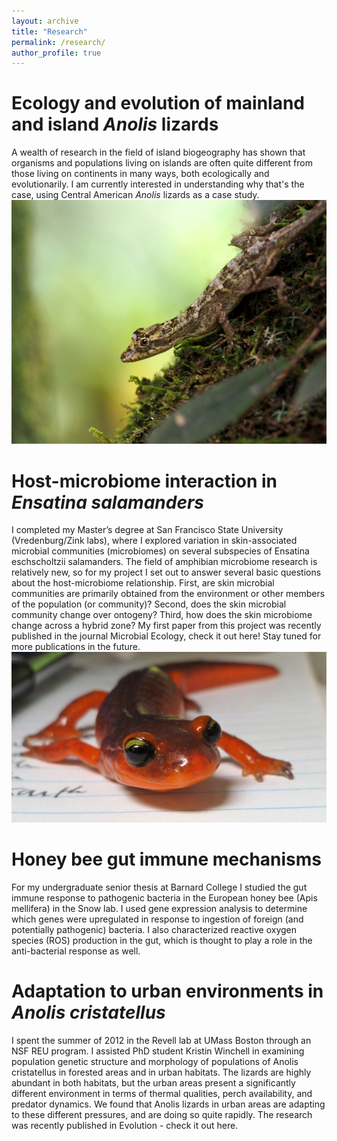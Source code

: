 ```yaml
---
layout: archive
title: "Research"
permalink: /research/
author_profile: true
---
```


Ecology and evolution of mainland and island <i>Anolis</i> lizards
======
A wealth of research in the field of island biogeography has shown that organisms and populations living on islands are often quite different from those living on continents in many ways, both ecologically and evolutionarily. I am currently interested in understanding why that's the case, using Central American <i>Anolis</i> lizards as a case study. 
![test](/images/lemur_female.JPG)

Host-microbiome interaction in <i>Ensatina salamanders</i>
======
I  completed my Master’s degree at San Francisco State University (Vredenburg/Zink labs), where I explored variation in skin-associated microbial communities (microbiomes) on several subspecies of Ensatina eschscholtzii salamanders. The field of amphibian microbiome research is relatively new, so for my project I set out to answer several basic questions about the host-microbiome relationship. First, are skin microbial communities are primarily obtained from the environment or other members of the population (or community)? Second, does the skin microbial community change over ontogeny? Third, how does the skin microbiome change across a hybrid zone? My first paper from this project was recently published in the journal Microbial Ecology, check it out here! Stay tuned for more publications in the future.
![test](/images/ensatina_face.jpg)

Honey bee gut immune mechanisms
======
For my undergraduate senior thesis at Barnard College I studied the gut immune response to pathogenic bacteria in the European honey bee (Apis mellifera) in the Snow lab. I used gene expression analysis to determine which genes were upregulated in response to ingestion of foreign (and potentially pathogenic) bacteria. I also characterized reactive oxygen species (ROS) production in the gut, which is thought to play a role in the anti-bacterial response as well.

Adaptation to urban environments in <i>Anolis cristatellus</i>
======
I spent the summer of 2012 in the Revell lab at UMass Boston through an NSF REU program. I assisted PhD student Kristin Winchell in examining population genetic structure and morphology of populations of Anolis cristatellus in forested areas and in urban habitats. The lizards are highly abundant in both habitats, but the urban areas present a significantly different environment in terms of thermal qualities, perch availability, and predator dynamics. We found that Anolis lizards in urban areas are adapting to these different pressures, and are doing so quite rapidly. The research was recently published in Evolution - check it out here.

